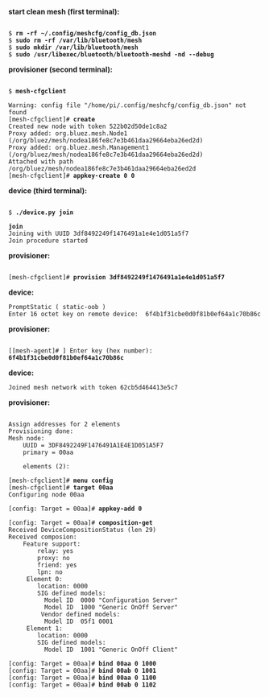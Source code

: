 **start clean mesh (first terminal):**
<pre><code>
$ <b>rm -rf ~/.config/meshcfg/config_db.json</b>
$ <b>sudo rm -rf /var/lib/bluetooth/mesh</b>
$ <b>sudo mkdir /var/lib/bluetooth/mesh</b>
$ <b>sudo /usr/libexec/bluetooth/bluetooth-meshd -nd --debug</b>
</code></pre>


**provisioner (second terminal):**
<pre><code>
$ <b>mesh-cfgclient</b>

Warning: config file "/home/pi/.config/meshcfg/config_db.json" not found
[mesh-cfgclient]# <b>create</b>
Created new node with token 522b02d50de1c8a2
Proxy added: org.bluez.mesh.Node1 (/org/bluez/mesh/nodea186fe8c7e3b461daa29664eba26ed2d)
Proxy added: org.bluez.mesh.Management1 (/org/bluez/mesh/nodea186fe8c7e3b461daa29664eba26ed2d)
Attached with path /org/bluez/mesh/nodea186fe8c7e3b461daa29664eba26ed2d
[mesh-cfgclient]# <b>appkey-create 0 0</b>
</code></pre>

**device (third terminal):**
<pre><code>
$ <b>./device.py join</b>

<b>join</b>
Joining with UUID 3df8492249f1476491a1e4e1d051a5f7
Join procedure started
</code></pre>

**provisioner:**
<pre><code>
[mesh-cfgclient]# <b>provision 3df8492249f1476491a1e4e1d051a5f7</b>
</code></pre>


**device:**
```
PromptStatic ( static-oob )
Enter 16 octet key on remote device:  6f4b1f31cbe0d0f81b0ef64a1c70b86c
```

**provisioner:**
<pre><code>
[[mesh-agent]# ] Enter key (hex number): <b>6f4b1f31cbe0d0f81b0ef64a1c70b86c</b>
</code></pre>

**device:**
```
Joined mesh network with token 62cb5d464413e5c7
```

**provisioner:**
<pre><code>
Assign addresses for 2 elements
Provisioning done:
Mesh node:
	UUID = 3DF8492249F1476491A1E4E1D051A5F7
	primary = 00aa

	elements (2):

[mesh-cfgclient]# <b>menu config</b>
[mesh-cfgclient]# <b>target 00aa</b>
Configuring node 00aa

[config: Target = 00aa]# <b>appkey-add 0</b>

[config: Target = 00aa]# <b>composition-get</b>
Received DeviceCompositionStatus (len 29)
Received composion:
	Feature support:
		relay: yes
		proxy: no
		friend: yes
		lpn: no
	 Element 0:
		location: 0000
		SIG defined models:
		  Model ID	0000 "Configuration Server"
		  Model ID	1000 "Generic OnOff Server"
		 Vendor defined models:
		  Model ID	05f1 0001
	 Element 1:
		location: 0000
		SIG defined models:
		  Model ID	1001 "Generic OnOff Client"

[config: Target = 00aa]# <b>bind 00aa 0 1000</b>
[config: Target = 00aa]# <b>bind 00ab 0 1001</b>
[config: Target = 00aa]# <b>bind 00aa 0 1100</b>
[config: Target = 00aa]# <b>bind 00ab 0 1102</b>
</code></pre>
